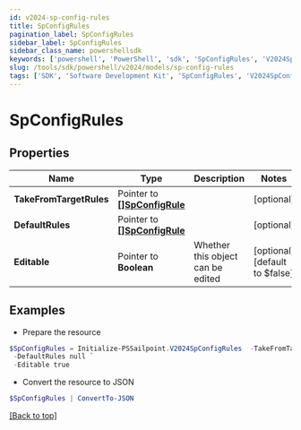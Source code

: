 ```yaml
---
id: v2024-sp-config-rules
title: SpConfigRules
pagination_label: SpConfigRules
sidebar_label: SpConfigRules
sidebar_class_name: powershellsdk
keywords: ['powershell', 'PowerShell', 'sdk', 'SpConfigRules', 'V2024SpConfigRules'] 
slug: /tools/sdk/powershell/v2024/models/sp-config-rules
tags: ['SDK', 'Software Development Kit', 'SpConfigRules', 'V2024SpConfigRules']
---
```



# SpConfigRules

## Properties

Name | Type | Description | Notes
------------ | ------------- | ------------- | -------------
**TakeFromTargetRules** |  Pointer to [**[]SpConfigRule**](sp-config-rule) |  | [optional] 
**DefaultRules** |  Pointer to [**[]SpConfigRule**](sp-config-rule) |  | [optional] 
**Editable** |  Pointer to **Boolean** | Whether this object can be edited | [optional] [default to $false]

## Examples

- Prepare the resource
```powershell
$SpConfigRules = Initialize-PSSailpoint.V2024SpConfigRules  -TakeFromTargetRules null `
 -DefaultRules null `
 -Editable true
```

- Convert the resource to JSON
```powershell
$SpConfigRules | ConvertTo-JSON
```


[[Back to top]](#) 

